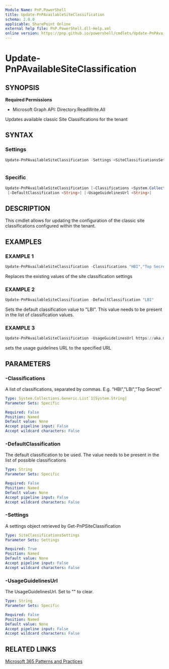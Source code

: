 ```yaml
---
Module Name: PnP.PowerShell
title: Update-PnPAvailableSiteClassification
schema: 2.0.0
applicable: SharePoint Online
external help file: PnP.PowerShell.dll-Help.xml
online version: https://pnp.github.io/powershell/cmdlets/Update-PnPAvailableSiteClassification.html
---
```

 
# Update-PnPAvailableSiteClassification

## SYNOPSIS

**Required Permissions**

  * Microsoft Graph API: Directory.ReadWrite.All

Updates available classic Site Classifications for the tenant

## SYNTAX

### Settings
```powershell
Update-PnPAvailableSiteClassification -Settings <SiteClassificationsSettings> 
 
```

### Specific
```powershell
Update-PnPAvailableSiteClassification [-Classifications <System.Collections.Generic.List`1[System.String]>]
 [-DefaultClassification <String>] [-UsageGuidelinesUrl <String>]  
```

## DESCRIPTION
This cmdlet allows for updating the configuration of the classic site classifications configured within the tenant.

## EXAMPLES

### EXAMPLE 1
```powershell
Update-PnPAvailableSiteClassification -Classifications "HBI","Top Secret"
```

Replaces the existing values of the site classification settings

### EXAMPLE 2
```powershell
Update-PnPAvailableSiteClassification -DefaultClassification "LBI"
```

Sets the default classification value to "LBI". This value needs to be present in the list of classification values.

### EXAMPLE 3
```powershell
Update-PnPAvailableSiteClassification -UsageGuidelinesUrl https://aka.ms/m365pnp
```

sets the usage guidelines URL to the specified URL

## PARAMETERS

### -Classifications
A list of classifications, separated by commas. E.g. "HBI","LBI","Top Secret"

```yaml
Type: System.Collections.Generic.List`1[System.String]
Parameter Sets: Specific

Required: False
Position: Named
Default value: None
Accept pipeline input: False
Accept wildcard characters: False
```

### -DefaultClassification
The default classification to be used. The value needs to be present in the list of possible classifications

```yaml
Type: String
Parameter Sets: Specific

Required: False
Position: Named
Default value: None
Accept pipeline input: False
Accept wildcard characters: False
```

### -Settings
A settings object retrieved by Get-PnPSiteClassification

```yaml
Type: SiteClassificationsSettings
Parameter Sets: Settings

Required: True
Position: Named
Default value: None
Accept pipeline input: False
Accept wildcard characters: False
```

### -UsageGuidelinesUrl
The UsageGuidelinesUrl. Set to "" to clear.

```yaml
Type: String
Parameter Sets: Specific

Required: False
Position: Named
Default value: None
Accept pipeline input: False
Accept wildcard characters: False
```

## RELATED LINKS

[Microsoft 365 Patterns and Practices](https://aka.ms/m365pnp)